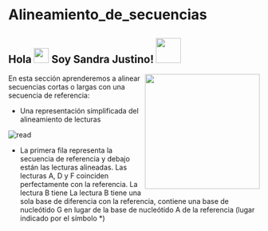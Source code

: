 # Alineamiento_de_secuencias
<h2> Hola <img src="https://media.giphy.com/media/WUlplcMpOCEmTGBtBW/giphy.gif" width="30">
Soy Sandra Justino! <img src="https://media.giphy.com/media/mGcNjsfWAjY5AEZNw6/giphy.gif" width="50"></h2>
<img align='right' src="https://media.giphy.com/media/ieyl9zmCjO4b4t6qoY/giphy.gif" width="230">

En esta sección aprenderemos a alinear secuencias cortas o largas con una secuencia de referencia:

* Una representación simplificada del alineamiento de lecturas

![read](https://user-images.githubusercontent.com/84040152/119897276-c7a2a980-bf05-11eb-9f5c-99d27062108a.png)

* La primera fila representa la secuencia de referencia y debajo están las lecturas alineadas. Las lecturas A, D y F coinciden perfectamente con la referencia. La lectura B tiene La lectura B tiene una sola base de diferencia con la referencia, contiene una base de nucleótido G en lugar de la base de nucleótido A de la referencia (lugar indicado por el símbolo *) 

